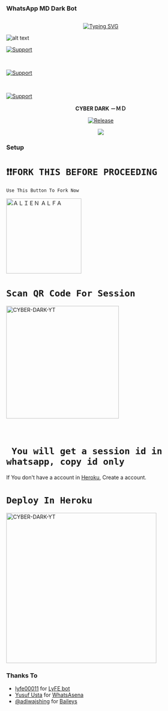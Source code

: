 ### WhatsApp MD Dark Bot 
## <!-- Typing SVG -->
<p align="center">
    <a href="https://github.com/CYBER-DARK-YT">
        <img
src="https://readme-typing-svg.herokuapp.com/?size=35&width=800&lines=Dark-bot+by+CYBER-DARK-YT"
            alt="Typing SVG"
        />
    </a>
</p>

![alt text](https://i.imgur.com/HLeNuO2.jpeg)


<!--



<p align="center">
  <a href="https://github.com/CYBER-DARK-YT"><img title="Support" src="https://img.shields.io/badge/⚠️INFO-fixing%20This%20reop/%20it%20will%20be%20public%20from%2010pm-cyan.svg?style=for-the-badge&logo=xcode" /></a>
</p>




 -->



<p align="left">
  <a href="https://github.com/CYBER-DARK-YT"><img title="Support" src="https://img.shields.io/badge/maintained-yes-cyan.svg?style=for-the-badge&logo=xcode" /></a>
</p>






<br>
<p align="left">
  <a href="https://github.com/CYBER-DARK-YT"><img title="Support" src="https://img.shields.io/badge/current%20Status-Updates%20Are%20coming%20soon!-orange.svg?style=for-the-badge&logo=xcode" /></a>
</p>
<br>
<p align="left">
  <a href="https://github.com/CYBER-DARK-YT"><img title="Support" src="https://img.shields.io/badge/next%20update-undefined!-green.svg?style=for-the-badge&logo=xcode" /></a>
</p>



<!---->




<p align="center">
  
</p>


<p align="center">
<strong>CYBER DARK －ＭＤ</strong>
</p>

<p align="center">
  <a href="https://github.com/CYBER-DARK-YT"><img title="Release" src="https://img.shields.io/badge/Release-beta%20v1-cyan.svg?style=for-the-badge&logo=appveyor" /></a>
</p>


<p align="center">
<a href="https://app.fossa.com/projects/git%2Bgithub.com%2CYBER-DARK-YT%2FWhatsAppBot-MD?ref=badge_small" alt="FOSSA Status"><img src="https://app.fossa.com/api/projects/git%2Bgithub.com%2FCYBER-DARK-YT%2FWhatsAppBot-MD.svg?type=small"/></a>
</p>

### Setup


# `❗❗FORK THIS BEFORE PROCEEDING`
 
 `Use This Button To Fork Now`
  
  <a href="https://github.com/CYBER-DARK-YT/whatsapp-bot-md/fork"><img title="ＡＬＩＥＮ ＡＬＦＡ" src="https://github.com/Alien-alfa/Alien-alfa/blob/beta/img/pngegg.png?raw=true" width="200"></a>
<br>

# `Scan QR Code For Session`
 
<a href="https://levanter.up.railway.app/md"><img title="CYBER-DARK-YT" src="https://repl.it/badge/github/quiec/whatsasena" width="300"></a>
  <br><br><br>

# ` You will get a session id in whatsapp, copy id only`


If You don't have a account in [Heroku](https://signup.heroku.com/), Create a account.


 # `Deploy In Heroku`


<a href="https://dashboard.heroku.com/new?/&template=https://github.com/CYBER-DARK-YT/whatsapp-bot-md"><img title="CYBER-DARK-YT" src="https://www.herokucdn.com/deploy/button.svg" width="400"></a>
 

### Thanks To

- [lyfe00011](https://github.com/lyfe00011) for [LyFE bot](https://github.com/lyfe00011/whatsapp-bot-md)
- [Yusuf Usta](https://github.com/Quiec) for [WhatsAsena](https://github.com/yusufusta/WhatsAsena)
- [@adiwajshing](https://github.com/adiwajshing) for [Baileys](https://github.com/adiwajshing/Baileys)
